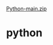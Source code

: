 [Python-main.zip](https://github.com/Gkameshchowdary/python/files/7408208/Python-main.zip)
# python
